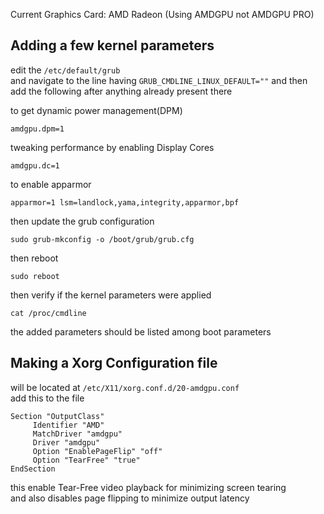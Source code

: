Current Graphics Card: AMD Radeon (Using AMDGPU not AMDGPU PRO)

## Adding a few kernel parameters
edit the `/etc/default/grub` \
and navigate to the line having `GRUB_CMDLINE_LINUX_DEFAULT=""` and then add the following after anything already present there  

to get dynamic power management(DPM)
~~~
amdgpu.dpm=1
~~~

tweaking performance by enabling Display Cores
~~~
amdgpu.dc=1
~~~

to enable apparmor
~~~
apparmor=1 lsm=landlock,yama,integrity,apparmor,bpf
~~~
then update the grub configuration
~~~
sudo grub-mkconfig -o /boot/grub/grub.cfg
~~~

then reboot
~~~
sudo reboot
~~~

then verify if the kernel parameters were applied
~~~
cat /proc/cmdline
~~~
the added parameters should be listed among boot parameters

## Making a Xorg Configuration file
will be located at `/etc/X11/xorg.conf.d/20-amdgpu.conf` \
add this to the file
~~~
Section "OutputClass"
     Identifier "AMD"
     MatchDriver "amdgpu"
     Driver "amdgpu"
     Option "EnablePageFlip" "off"
     Option "TearFree" "true"
EndSection
~~~

this enable Tear-Free video playback for minimizing screen tearing \
and also disables page flipping to minimize output latency 

